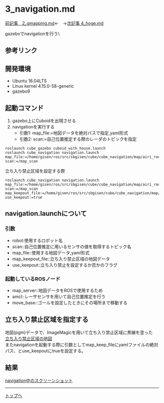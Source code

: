 # 3_navigation.md

[前記事　2_gmapping.md](2_gmapping.md)←　→[次記事 4_hoge.md](3_navigation.md)

gazeboでnavigationを行う\


## 参考リンク

## 開発環境

* Ubuntu 16.04LTS
* Linux kernel 4.15.0-58-generic
* gazebo9

## 起動コマンド

1. gazebo上にCuboidを出現させる
2. navigationを実行する
    * 引数1: map_file:=地図データを絶対パスで指定,yaml形式
    * 引数2: scan:=自己位置推定する際のレーダのトピックを指定

```
roslaunch cube_gazebo cuboid_with_house.launch
roslaunch cube_navigation navigation.launch map_file:=/home/gisen/ros/src/sbgisen/cube/cube_navigation/map/airi_room.yaml scan:=/map_scan
```

立ち入り禁止区域を設定する際
```
roslaunch cube_navigation navigation.launch map_file:=/home/gisen/ros/src/sbgisen/cube/cube_navigation/map/airi_room.yaml scan:=/map_scan map_keepout_file:=/home/gisen/ros/src/sbgisen/cube/cube_navigation/map/airi_room_keepout.yaml use_keepout:=true
```

## navigation.launchについて

### 引数

* robot:使用するロボット名
* scan::自己位置推定に用いるセンサの値を取得するトピック名
* map_file::使用する地図データ,yaml形式
* map_keepout_file::立ち入り禁止区域の地図データ
* use_keepout::立ち入り禁止を設定するか否かのフラグ


### 起動しているROSノード

* map_server::地図データをROSで使用するため
* amcl::レーザセンサを用いて自己位置推定を行う
* move_base::ゴールを設定したときにその場所まで移動する

## 立ち入り禁止区域を指定する
地図(pgm)データで、ImageMagicを用いて立ち入り禁止区域に黒線を塗った\
[立ち入り禁止区域の地図](images/airi_room_keepout.pgm)\
またnavigationを起動する際に引数としてmap_keep_fileにyamlファイルの絶対パス、とuse_keepoutにtrueを設定する。

## 結果

[navigation中のスクリーンショット](images/20190823_navigation_sc.png)

---
[トップへ](#本日やったこと)

<!--
```
プログラムを書く
```
-->